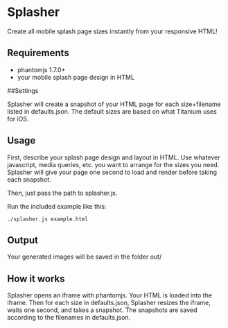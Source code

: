 Splasher
========

Create all mobile splash page sizes instantly from your responsive HTML!


## Requirements

* phantomjs 1.7.0+
* your mobile splash page design in HTML

##Settings

Splasher will create a snapshot of your HTML page for each size+filename listed in defaults.json. The default sizes are based on what Titanium uses for iOS.

## Usage

First, describe your splash page design and layout in HTML. Use whatever javascript, media queries, etc. you want to arrange for the sizes you need. Splasher will give your page one second to load and render before taking each snapshot.

Then, just pass the path to splasher.js.

Run the included example like this:

```
./splasher.js example.html
```

## Output

Your generated images will be saved in the folder out/

## How it works

Splasher opens an iframe with phantomjs. Your HTML is loaded into the iframe. Then for each size in defaults.json, Splasher resizes the iframe, waits one second, and takes a snapshot. The snapshots are saved according to the filenames in defaults.json.

